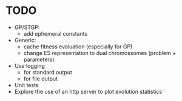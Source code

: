 # TODO
* GP/STGP: 
    + add ephemeral constants
* Generic:
    + cache fitness evaluation (especially for GP)
    + change ES representation to dual chromossomes (problem + parameters)
* Use logging
    + for standard output
    + for file output
* Unit tests
* Explore the use of an http server to plot evolution statistics

